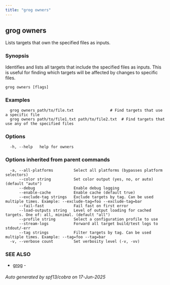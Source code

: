 ```yaml
---
title: "grog owners"
---
```

## grog owners

Lists targets that own the specified files as inputs.

### Synopsis

Identifies and lists all targets that include the specified files as inputs.
This is useful for finding which targets will be affected by changes to specific files.

```
grog owners [flags]
```

### Examples

```
  grog owners path/to/file.txt                # Find targets that use a specific file
  grog owners path/to/file1.txt path/to/file2.txt  # Find targets that use any of the specified files
```

### Options

```
  -h, --help   help for owners
```

### Options inherited from parent commands

```
  -a, --all-platforms         Select all platforms (bypasses platform selectors)
      --color string          Set color output (yes, no, or auto) (default "auto")
      --debug                 Enable debug logging
      --enable-cache          Enable cache (default true)
      --exclude-tag strings   Exclude targets by tag. Can be used multiple times. Example: --exclude-tag=foo --exclude-tag=bar
      --fail-fast             Fail fast on first error
      --load-outputs string   Level of output loading for cached targets. One of: all, minimal. (default "all")
      --profile string        Select a configuration profile to use
      --stream-logs           Forward all target build/test logs to stdout/-err
      --tag strings           Filter targets by tag. Can be used multiple times. Example: --tag=foo --tag=bar
  -v, --verbose count         Set verbosity level (-v, -vv)
```

### SEE ALSO

* [grog](/reference/cli/grog/)	 -

###### Auto generated by spf13/cobra on 17-Jun-2025

